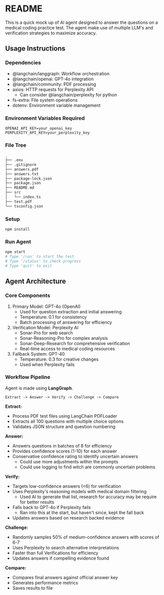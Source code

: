 # README

This is a quick mock up of AI agent designed to answer the questions on a medical
coding practice test. The agent make use of multiple LLM's and verification strategies
to maximize accuracy.

## Usage Instructions

### Dependencies

* @langchain/langgraph: Workflow orchestration
* @langchain/openai: GPT-4o integration
* @langchain/community: PDF processing
* axios: HTTP requests for Perplexity API
  * Can consider @langchain/perplexity for python
* fs-extra: File system operations
* dotenv: Environment variable management

### Environment Variables Required 

``` env
OPENAI_API_KEY=your_openai_key
PERPLEXITY_API_KEY=your_perplexity_key
```

### File Tree

``` bash
.
├── .env
├── .gitignore
├── answers.pdf
├── answers.txt
├── package-lock.json
├── package.json
├── README.md
├── src
│   └── index.ts
├── test.pdf
└── tsconfig.json
```

### Setup

``npm install``

### Run Agent

``` bash
npm start
# Type '/run' to start the test
# Type '/status' to check progress
# Type 'quit' to exit
```

## Agent Architecture

### Core Components

1. Primary Model: GPT-4o (OpenAI)
    * Used for question extraction and initial answering
    * Temperature: 0.1 for consistency
    * Batch processing of answering for efficiency
2. Verification Model: Perplexity AI
    * Sonar-Pro for web search
    * Sonar-Reasoning-Pro for complex analysis
    * Sonar-Deep-Research for comprehensive verification 
    * Real-time access to medical coding resources
3. Fallback System: GPT-40
    * Temperature: 0.3 for creative changes
    * Used when Perplexity fails

### Workflow Pipeline

Agent is made using **LangGraph**.

``Extract -> Answer -> Verify -> Challenge -> Compare``

**Extract:**

* Process PDF test files using LangChain PDFLoader
* Extracts all 100 questions with multiple choice options
* Validates JSON structure and question numbering

**Answer:**

* Answers questions in batches of 8 for efficiency
* Provides confidence scores (1-10) for each answer
* Conservative confidence rating to identify uncertain answers
  * Could use more adjustments within the prompts
  * Could use logging to find witch are commonly uncertain problems

**Verify:**

* Targets low-confidence answers (<6) for verification
* Uses Perplexity's reasoning models with medical domain filtering
  * Used AI to generate that list, research for accuracy may be require
    for better results
* Falls back to GPT-4o if Perplexity fails
  * Ran into this at the start, but haven't since, kept the fall back
* Updates answers based on research backed evidence

**Challenge:**

* Randomly samples 50% of medium-confidence answers with scores of 6-7
* Uses Perplexity to search alternative interpretations
* Faster than full Verifications for efficiency
* Updates answers if compelling evidence found

**Compare:**

* Compares final answers against official answer key
* Generates performance metrics
* Saves results to file

